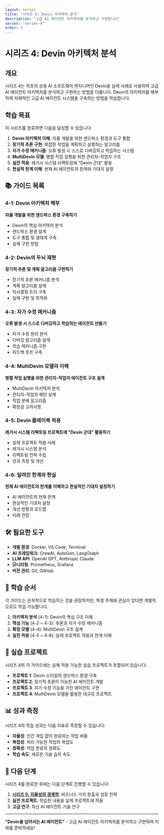 ```yaml
---
layout: series
title: "시리즈 4: Devin 아키텍처 분석"
description: "고급 AI 에이전트 아키텍처를 분석하고 구현합니다"
series: "series-4"
order: 4
---
```


# 시리즈 4: Devin 아키텍처 분석

## 개요

시리즈 4는 최초의 상용 AI 소프트웨어 엔지니어인 Devin을 실제 사례로 사용하여 고급 AI 에이전트 아키텍처를 분석하고 구현하는 방법을 다룹니다. Devin의 아키텍처를 해부하여 자체적인 고급 AI 에이전트 시스템을 구축하는 방법을 학습합니다.

## 학습 목표

이 시리즈를 완료하면 다음을 달성할 수 있습니다:

1. **Devin 아키텍처 이해**: 자율 개발을 위한 샌드박스 환경과 도구 통합
2. **장기적 추론 구현**: 복잡한 작업을 계획하고 실행하는 알고리즘
3. **자가 수정 메커니즘**: 오류 발생 시 스스로 디버깅하고 학습하는 시스템
4. **MultiDevin 모델**: 병렬 작업 실행을 위한 관리자-작업자 구조
5. **실전 적용**: 레거시 시스템 리팩토링에 "Devin 군대" 활용
6. **현실적 한계 이해**: 현재 AI 에이전트의 한계와 기대치 설정

## 📚 가이드 목록

### 4-1: Devin 아키텍처 해부
**자율 개발을 위한 샌드박스 환경 구축하기**

- Devin의 핵심 아키텍처 분석
- 샌드박스 환경 설계
- 도구 통합 및 생태계 구축
- 실제 구현 방법

### 4-2: Devin의 두뇌 재현
**장기적 추론 및 계획 알고리즘 구현하기**

- 장기적 추론 메커니즘 분석
- 계획 알고리즘 설계
- 의사결정 트리 구축
- 실제 구현 및 최적화

### 4-3: 자가 수정 메커니즘
**오류 발생 시 스스로 디버깅하고 학습하는 에이전트 만들기**

- 자가 수정 원리 분석
- 디버깅 알고리즘 설계
- 학습 메커니즘 구현
- 피드백 루프 구축

### 4-4: MultiDevin 모델의 이해
**병렬 작업 실행을 위한 관리자-작업자 에이전트 구조 설계**

- MultiDevin 아키텍처 분석
- 관리자-작업자 패턴 설계
- 작업 분배 알고리즘
- 확장성 고려사항

### 4-5: Devin 플레이북 적용
**레거시 시스템 리팩토링 프로젝트에 "Devin 군대" 활용하기**

- 실제 프로젝트 적용 사례
- 레거시 시스템 분석
- 리팩토링 전략 수립
- 성과 측정 및 개선

### 4-6: 알려진 한계와 현실
**현재 AI 에이전트의 한계를 이해하고 현실적인 기대치 설정하기**

- AI 에이전트의 현재 한계
- 현실적인 기대치 설정
- 개선 방향과 로드맵
- 미래 전망

## 🛠️ 필요한 도구

- **개발 환경**: Docker, VS Code, Terminal
- **AI 프레임워크**: CrewAI, AutoGen, LangGraph
- **LLM API**: OpenAI GPT, Anthropic Claude
- **모니터링**: Prometheus, Grafana
- **버전 관리**: Git, GitHub

## 📖 학습 순서

각 가이드는 순차적으로 학습하는 것을 권장하지만, 특정 주제에 관심이 있다면 개별적으로도 학습 가능합니다.

1. **아키텍처 분석** (4-1): Devin의 핵심 구조 이해
2. **핵심 기능** (4-2 ~ 4-3): 추론과 자가 수정 메커니즘
3. **확장 모델** (4-4): MultiDevin 구조 설계
4. **실전 적용** (4-5 ~ 4-6): 실제 프로젝트 적용과 한계 이해

## 🎯 실습 프로젝트

시리즈 4의 각 가이드에는 실제 적용 가능한 실습 프로젝트가 포함되어 있습니다:

- **프로젝트 1**: Devin 스타일의 샌드박스 환경 구축
- **프로젝트 2**: 장기적 추론이 가능한 AI 에이전트 개발
- **프로젝트 3**: 자가 수정 기능을 가진 에이전트 구현
- **프로젝트 4**: MultiDevin 모델을 활용한 대규모 프로젝트

## 📊 성과 측정

시리즈 4의 학습 성과는 다음 지표로 측정할 수 있습니다:

- **자율성**: 인간 개입 없이 완료되는 작업 비율
- **복잡성**: 처리 가능한 작업의 복잡도
- **정확성**: 작업 완료의 정확도
- **학습 속도**: 새로운 기술 습득 속도

## 🚀 다음 단계

시리즈 4를 완료한 후에는 다음 단계로 진행할 수 있습니다:

1. **[시리즈 5: 자율성의 경제학](../series-5/)**: 비즈니스 가치 창출과 성장 전략
2. **실전 프로젝트**: 학습한 내용을 실제 프로젝트에 적용
3. **고급 연구**: 최신 AI 에이전트 기술 연구

---

**"Devin을 넘어서는 AI 에이전트"** - 고급 AI 에이전트 아키텍처를 분석하고 구현하여 미래를 준비하세요!
